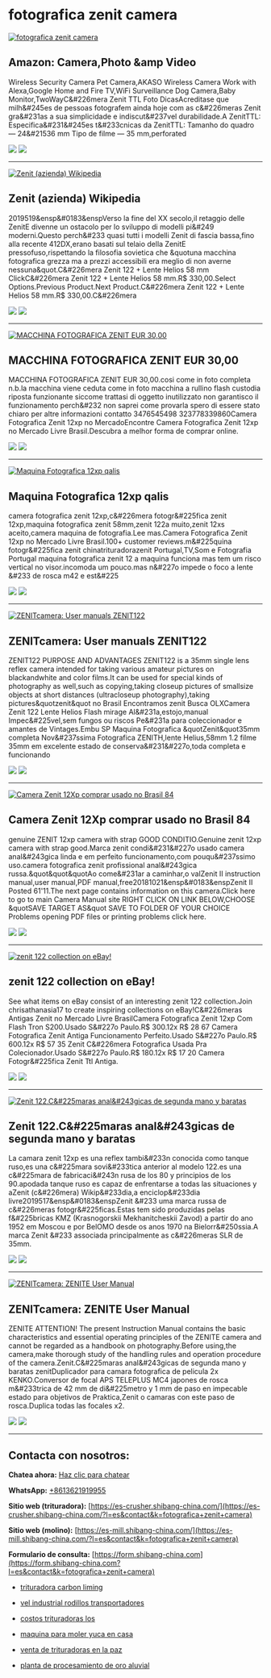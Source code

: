 # fotografica zenit camera

<a href="https://swt.shibang-china.com/?l=es&img&k=fotografica+zenit+camera" target="_blank">![fotografica zenit camera](http://static.shibang-china.com/all-800x300/1025.jpg)</a>

## Amazon: Camera,Photo &amp Video
Wireless Security Camera Pet Camera,AKASO Wireless Camera Work with Alexa,Google Home and Fire TV,WiFi Surveillance Dog Camera,Baby Monitor,TwoWayC&#226mera Zenit TTL Foto DicasAcreditase que milh&#245es de pessoas fotografem ainda hoje com as c&#226meras Zenit gra&#231as a sua simplicidade e indiscut&#237vel durabilidade.A ZenitTTL: Especifica&#231&#245es t&#233cnicas da ZenitTTL: Tamanho do quadro — 24&#21536 mm Tipo de filme — 35 mm,perforated


<a href="https://whatsapp.shibangsoft.com/WhatsApp.php" target="_blank" title="WhatsApp">![](http://static.shibang-china.com/icon/whatsapp.png)</a> <a href="https://swt.shibang-china.com/?l=es&icon&k=fotografica+zenit+camera" target="_blank">![](http://static.shibang-china.com/icon/chat-es.png)</a>

---

<a href="https://swt.shibang-china.com/?l=es&img&k=fotografica+zenit+camera" target="_blank">![Zenit (azienda) Wikipedia](http://static.shibang-china.com/all-800x300/278.jpg)</a>

## Zenit (azienda) Wikipedia
2019519&ensp&#0183&enspVerso la fine del XX secolo,il retaggio delle ZenitE divenne un ostacolo per lo sviluppo di modelli pi&#249 moderni.Questo perch&#233 quasi tutti i modelli Zenit di fascia bassa,fino alla recente 412DX,erano basati sul telaio della ZenitE pressofuso,rispettando la filosofia sovietica che &quotuna macchina fotografica grezza ma a prezzi accessibili era meglio di non averne nessuna&quot.C&#226mera Zenit 122 + Lente Helios 58 mm ClickC&#226mera Zenit 122 + Lente Helios 58 mm.R$ 330,00.Select Options.Previous Product.Next Product.C&#226mera Zenit 122 + Lente Helios 58 mm.R$ 330,00.C&#226mera


<a href="https://whatsapp.shibangsoft.com/WhatsApp.php" target="_blank" title="WhatsApp">![](http://static.shibang-china.com/icon/whatsapp.png)</a> <a href="https://swt.shibang-china.com/?l=es&icon&k=fotografica+zenit+camera" target="_blank">![](http://static.shibang-china.com/icon/chat-es.png)</a>

---

<a href="https://swt.shibang-china.com/?l=es&img&k=fotografica+zenit+camera" target="_blank">![MACCHINA FOTOGRAFICA ZENIT EUR 30,00](http://static.shibang-china.com/all-800x300/1190.jpg)</a>

## MACCHINA FOTOGRAFICA ZENIT EUR 30,00
MACCHINA FOTOGRAFICA ZENIT EUR 30,00.cosi come in foto completa n.b.la macchina viene ceduta come in foto macchina a rullino flash custodia riposta funzionante siccome trattasi di oggetto inutilizzato non garantisco il funzionamento perch&#232 non saprei come provarla spero di essere stato chiaro per altre informazioni contatto 3476545498 323778339860Camera Fotografica Zenit 12xp no MercadoEncontre Camera Fotografica Zenit 12xp no Mercado Livre Brasil.Descubra a melhor forma de comprar online.


<a href="https://whatsapp.shibangsoft.com/WhatsApp.php" target="_blank" title="WhatsApp">![](http://static.shibang-china.com/icon/whatsapp.png)</a> <a href="https://swt.shibang-china.com/?l=es&icon&k=fotografica+zenit+camera" target="_blank">![](http://static.shibang-china.com/icon/chat-es.png)</a>

---

<a href="https://swt.shibang-china.com/?l=es&img&k=fotografica+zenit+camera" target="_blank">![Maquina Fotografica 12xp qalis](http://static.shibang-china.com/all-800x300/485.jpg)</a>

## Maquina Fotografica 12xp qalis
camera fotografica zenit 12xp,c&#226mera fotogr&#225fica zenit 12xp,maquina fotografica zenit 58mm,zenit 122a muito,zenit 12xs aceito,camera maquina de fotografia.Lee mas.Camera Fotografica Zenit 12xp no Mercado Livre Brasil.100+ customer reviews.m&#225quina fotogr&#225fica zenit chinatrituradorazenit Portugal,TV,Som e Fotografia Portugal maquina fotografica zenit 12 a maquina funciona mas tem um risco vertical no visor.incomoda um pouco.mas n&#227o impede o foco a lente &#233 de rosca m42 e est&#225


<a href="https://whatsapp.shibangsoft.com/WhatsApp.php" target="_blank" title="WhatsApp">![](http://static.shibang-china.com/icon/whatsapp.png)</a> <a href="https://swt.shibang-china.com/?l=es&icon&k=fotografica+zenit+camera" target="_blank">![](http://static.shibang-china.com/icon/chat-es.png)</a>

---

<a href="https://swt.shibang-china.com/?l=es&img&k=fotografica+zenit+camera" target="_blank">![ZENITcamera: User manuals ZENIT122](http://static.shibang-china.com/all-800x300/1040.jpg)</a>

## ZENITcamera: User manuals ZENIT122
ZENIT122 PURPOSE AND ADVANTAGES ZENIT122 is a 35mm single lens reflex camera intended for taking various amateur pictures on blackandwhite and color films.It can be used for special kinds of photography as well,such as copying,taking closeup pictures of smallsize objects at short distances (ultracloseup photography),taking pictures&quotzenit&quot no Brasil Encontramos zenit Busca OLXCamera Zenit 122 Lente Helios Flash mirage Al&#231a,estojo,manual Impec&#225vel,sem fungos ou riscos Pe&#231a para coleccionador e amantes de Vintages.Embu SP Maquina Fotografica &quotZenit&quot35mm completa Nov&#237ssima Fotografica ZENITH,lente Helius,58mm 1.2 filme 35mm em excelente estado de conserva&#231&#227o,toda completa e funcionando


<a href="https://whatsapp.shibangsoft.com/WhatsApp.php" target="_blank" title="WhatsApp">![](http://static.shibang-china.com/icon/whatsapp.png)</a> <a href="https://swt.shibang-china.com/?l=es&icon&k=fotografica+zenit+camera" target="_blank">![](http://static.shibang-china.com/icon/chat-es.png)</a>

---

<a href="https://swt.shibang-china.com/?l=es&img&k=fotografica+zenit+camera" target="_blank">![Camera Zenit 12Xp comprar usado no Brasil 84](http://static.shibang-china.com/all-800x300/156.jpg)</a>

## Camera Zenit 12Xp comprar usado no Brasil 84
genuine ZENIT 12xp camera with strap GOOD CONDITIO.Genuine zenit 12xp camera with strap good.Marca zenit condi&#231&#227o usado camera anal&#243gica linda e em perfeito funcionamento,com pouqu&#237ssimo uso.camera fotografica zenit profissional anal&#243gica russa.&quot&quot&quotAo come&#231ar a caminhar,o valZenit II instruction manual,user manual,PDF manual,free20181021&ensp&#0183&enspZenit II Posted 61'11.The next page contains information on this camera.Click here to go to main Camera Manual site RIGHT CLICK ON LINK BELOW,CHOOSE &quotSAVE TARGET AS&quot SAVE TO FOLDER OF YOUR CHOICE Problems opening PDF files or printing problems click here.


<a href="https://whatsapp.shibangsoft.com/WhatsApp.php" target="_blank" title="WhatsApp">![](http://static.shibang-china.com/icon/whatsapp.png)</a> <a href="https://swt.shibang-china.com/?l=es&icon&k=fotografica+zenit+camera" target="_blank">![](http://static.shibang-china.com/icon/chat-es.png)</a>

---

<a href="https://swt.shibang-china.com/?l=es&img&k=fotografica+zenit+camera" target="_blank">![zenit 122 collection on eBay!](http://static.shibang-china.com/all-800x300/645.jpg)</a>

## zenit 122 collection on eBay!
See what items on eBay consist of an interesting zenit 122 collection.Join chrisathanasia17 to create inspiring collections on eBay!C&#226meras Antigas Zenit no Mercado Livre BrasilCamera Fotografica Zenit 12xp Com Flash Tron S200.Usado S&#227o Paulo.R$ 300.12x R$ 28 67 Camera Fotografica Zenit Antiga Funcionamento Perfeito.Usado S&#227o Paulo.R$ 600.12x R$ 57 35 Zenit C&#226mera Fotografica Usada Pra Colecionador.Usado S&#227o Paulo.R$ 180.12x R$ 17 20 Camera Fotogr&#225fica Zenit Ttl Antiga.


<a href="https://whatsapp.shibangsoft.com/WhatsApp.php" target="_blank" title="WhatsApp">![](http://static.shibang-china.com/icon/whatsapp.png)</a> <a href="https://swt.shibang-china.com/?l=es&icon&k=fotografica+zenit+camera" target="_blank">![](http://static.shibang-china.com/icon/chat-es.png)</a>

---

<a href="https://swt.shibang-china.com/?l=es&img&k=fotografica+zenit+camera" target="_blank">![Zenit 122.C&#225maras anal&#243gicas de segunda mano y baratas](http://static.shibang-china.com/all-800x300/246.jpg)</a>

## Zenit 122.C&#225maras anal&#243gicas de segunda mano y baratas
La camara zenit 12xp es una reflex tambi&#233n conocida como tanque ruso,es una c&#225mara sovi&#233tica anterior al modelo 122.es una c&#225mara de fabricaci&#243n rusa de los 80 y principios de los 90.apodada tanque ruso es capaz de enfrentarse a todas las situaciones y aZenit (c&#226mera) Wikip&#233dia,a enciclop&#233dia livre2019517&ensp&#0183&enspZenit &#233 uma marca russa de c&#226meras fotogr&#225ficas.Estas tem sido produzidas pelas f&#225bricas KMZ (Krasnogorskii Mekhanitcheskii Zavod) a partir do ano 1952 em Moscou e por BelOMO desde os anos 1970 na Bielorr&#250ssia.A marca Zenit &#233 associada principalmente as c&#226meras SLR de 35mm.


<a href="https://whatsapp.shibangsoft.com/WhatsApp.php" target="_blank" title="WhatsApp">![](http://static.shibang-china.com/icon/whatsapp.png)</a> <a href="https://swt.shibang-china.com/?l=es&icon&k=fotografica+zenit+camera" target="_blank">![](http://static.shibang-china.com/icon/chat-es.png)</a>

---

<a href="https://swt.shibang-china.com/?l=es&img&k=fotografica+zenit+camera" target="_blank">![ZENITcamera: ZENITE User Manual](http://static.shibang-china.com/all-800x300/1272.jpg)</a>

## ZENITcamera: ZENITE User Manual
ZENITE ATTENTION! The present Instruction Manual contains the basic characteristics and essential operating principles of the ZENITE camera and cannot be regarded as a handbook on photography.Before using,the camera,make thorough study of the handling rules and operation procedure of the camera.Zenit.C&#225maras anal&#243gicas de segunda mano y baratas zenitDuplicador para camara fotografica de pelicula 2x KENKO.Conversor de focal APS TELEPLUS MC4 japones de rosca m&#233trica de 42 mm de di&#225metro y 1 mm de paso en impecable estado para objetivos de Praktica,Zenit o camaras con este paso de rosca.Duplica todas las focales x2.


<a href="https://whatsapp.shibangsoft.com/WhatsApp.php" target="_blank" title="WhatsApp">![](http://static.shibang-china.com/icon/whatsapp.png)</a> <a href="https://swt.shibang-china.com/?l=es&icon&k=fotografica+zenit+camera" target="_blank">![](http://static.shibang-china.com/icon/chat-es.png)</a>

---
## Contacta con nosotros:

**Chatea ahora:** [Haz clic para chatear](https://swt.shibang-china.com?l=es&contact&k=fotografica+zenit+camera)

**WhatsApp:**  [+8613621919955](https://whatsapp.shibangsoft.com/WhatsApp.php)

**Sitio web (trituradora):** [https://es-crusher.shibang-china.com/](https://es-crusher.shibang-china.com/?l=es&contact&k=fotografica+zenit+camera)

**Sitio web (molino):** [https://es-mill.shibang-china.com/](https://es-mill.shibang-china.com/?l=es&contact&k=fotografica+zenit+camera)

**Formulario de consulta:** [https://form.shibang-china.com](https://form.shibang-china.com?l=es&contact&k=fotografica+zenit+camera)

* [trituradora carbon liming](../70/trituradora%20carbon%20liming.md)

* [vel industrial rodillos transportadores](../78/vel%20industrial%20rodillos%20transportadores.md)

* [costos trituradoras los](../70/costos%20trituradoras%20los.md)

* [maquina para moler yuca en casa](../68/maquina%20para%20moler%20yuca%20en%20casa.md)

* [venta de trituradoras en la paz](../77/venta%20de%20trituradoras%20en%20la%20paz.md)

* [planta de procesamiento de oro aluvial](../78/planta%20de%20procesamiento%20de%20oro%20aluvial.md)